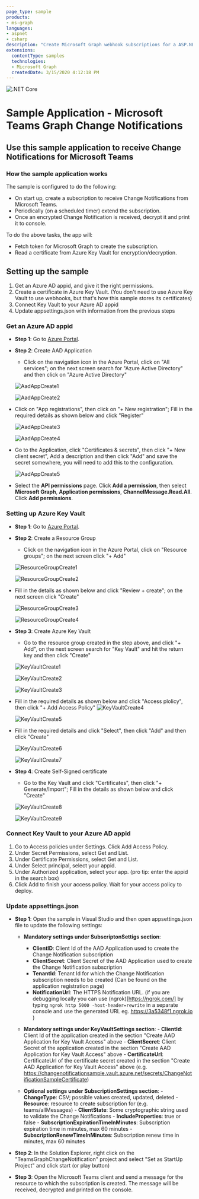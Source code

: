 ```yaml
---
page_type: sample 
products:
- ms-graph
languages:
- aspnet
- csharp
description: "Create Microsoft Graph webhook subscriptions for a ASP.NET Core app, so that it can receive notifications of changes for any resource. This sample also supports receiving change notifications with data, validating and decrypting the payload."
extensions:
  contentType: samples
  technologies:
  - Microsoft Graph
  createdDate: 3/15/2020 4:12:18 PM
---
```

![.NET Core](https://github.com/microsoftgraph/csharp-webhook-with-resource-data/workflows/.NET%20Core/badge.svg?branch=master)

# Sample Application - Microsoft Teams Graph Change Notifications

## Use this sample application to receive Change Notifications for Microsoft Teams

### How the sample application works

The sample is configured to do the following:

- On start up, create a subscription to receive Change Notifications from Microsoft Teams.
- Periodically (on a scheduled timer) extend the subscription.
- Once an encrypted Change Notification is received, decrypt it and print it to console.

To do the above tasks, the app will:

- Fetch token for Microsoft Graph to create the subscription.
- Read a certificate from Azure Key Vault for encryption/decryption.

## Setting up the sample

1. Get an Azure AD appid, and give it the right permissions.
2. Create a certificate in Azure Key Vault. (You don't need to use Azure Key Vault to use webhooks, but that's how this sample stores its certificates)
3. Connect Key Vault to your Azure AD appid
4. Update appsettings.json with information from the previous steps

### Get an Azure AD appid

- **Step 1**: Go to [Azure Portal](https://portal.azure.com/).

- **Step 2**: Create AAD Application
    - Click on the navigation icon in the Azure Portal, click on "All services"; on the next screen search for "Azure Active Directory" and then click on "Azure Active Directory"

    ![AadAppCreate1](docs/ad1.png)

    ![AadAppCreate2](docs/ad2.png)

- Click on "App registrations",  then click on "+ New registration"; Fill in the required details as shown below and click "Register"

    ![AadAppCreate3](docs/ad3.png)

    ![AadAppCreate4](docs/ad4.png)

- Go to the Application, click "Certificates & secrets", then click "+ New client secret", Add a description and then click "Add" and save the secret somewhere, you will need to add this to the configuration.

    ![AadAppCreate5](docs/ad5.png)

- Select the **API permissions** page. Click **Add a permission**, then select **Microsoft Graph**, **Application permissions**, **ChannelMessage.Read.All**. Click **Add permissions**.

### Setting up Azure Key Vault

- **Step 1**: Go to [Azure Portal](https://portal.azure.com/).

- **Step 2**: Create a Resource Group
    - Click on the navigation icon in the Azure Portal, click on "Resource groups"; on the next screen click "+ Add"

    ![ResourceGroupCreate1](docs/rg1.png)

    ![ResourceGroupCreate2](docs/rg2.png)

- Fill in the details as shown below and click "Review + create"; on the next screen click "Create"

    ![ResourceGroupCreate3](docs/rg3.png)

    ![ResourceGroupCreate4](docs/rg4.png)

- **Step 3**: Create Azure Key Vault
    - Go to the resource group created in the step above, and click "+ Add", on the next screen search for "Key Vault" and hit the return key and then click "Create"

    ![KeyVaultCreate1](docs/kv1.png)

    ![KeyVaultCreate2](docs/kv2.png)

    ![KeyVaultCreate3](docs/kv3.png)

- Fill in the required details as shown below and click "Access plolicy", then click "+ Add Access Policy"
    ![KeyVaultCreate4](docs/kv4.png)

    ![KeyVaultCreate5](docs/kv5.png)

- Fill in the required details and click "Select", then click "Add" and then click "Create"

    ![KeyVaultCreate6](docs/kv6.png)

    ![KeyVaultCreate7](docs/kv7.png)

- **Step 4**: Create Self-Signed certificate
    - Go to the Key Vault and click "Certificates", then click "+ Generate/Import"; Fill in the details as shown below and click "Create"

    ![KeyVaultCreate8](docs/kv8.png)

    ![KeyVaultCreate9](docs/kv9.png)

### Connect Key Vault to your Azure AD appid

1. Go to Access policies under Settings. Click Add Access Policy.
2. Under Secret Permissions, select Get and List.
3. Under Certificate Permissions, select Get and List.
4. Under Select principal, select your appid.
5. Under Authorized application, select your app. (pro tip: enter the appid in the search box)
6. Click Add to finish your access policy. Wait for your access policy to deploy.

### Update appsettings.json

- **Step 1**: Open the sample in Visual Studio and then open appsettings.json file to update the following settings:
    - **Mandatory settings under SubscriptonSettigs section**:
        - **ClientID**: Client Id of the AAD Application used to create the Change Notification subscription
        - **ClientSecret**: Client Secret of the AAD Application used to create the Change Notification subscription
        - **TenantId**: Tenant Id for which the Change Notification subscription needs to be created (Can be found on the application registration page)
        - **NotificationUrl**: The HTTPS Notification URL. (if you are debugging locally you can use (ngrok)[https://ngrok.com/] by typing `ngrok http 5000 -host-header=rewrite` in a separate console and use the generated URL eg. https://3a5348f1.ngrok.io )

    - **Mandatory settings under KeyVaultSettings section**:
          - **ClientId**: Client Id of the application created in the section "Create AAD Application for Key Vault Access" above
          - **ClientSecret**: Client Secret of the application created in the section "Create AAD Application for Key Vault Access" above
          - **CertificateUrl**: CertificateUrl of the certificate secret created in the section "Create AAD Application for Key Vault Access" above (e.g. https://changenotificationsample.vault.azure.net/secrets/ChangeNotificationSampleCertificate)

    - **Optional settings under SubscriptionSettings section**:
          - **ChangeType**: CSV; possible values created, updated, deleted
          - **Resource**: resource to create subscription for (e.g. teams/allMessages)
          - **ClientState**: Some cryptographic string used to validate the Change Notifications
          - **IncludeProperties**: true or false
          - **SubscriptionExpirationTimeInMinutes**: Subscription expiration time in minutes, max 60 minutes 
          - **SubscriptionRenewTimeInMinutes**: Subscription renew time in minutes, max 60 minutes

- **Step 2**: In the Solution Explorer, right click on the "TeamsGraphChangeNotification" project and select "Set as StartUp Project" and click start (or play button)

- **Step 3**: Open the Microsoft Teams client and send a message for the resource to which the subscription is created. The message will be received, decrypted and printed on the console.

